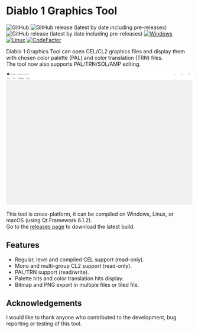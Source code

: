 # Diablo 1 Graphics Tool
![GitHub](https://img.shields.io/github/license/savagesteel/d1-graphics-tool)
![GitHub release (latest by date including pre-releases)](https://img.shields.io/github/v/release/savagesteel/d1-graphics-tool?include_prereleases)
![GitHub release (latest by date including pre-releases)](https://img.shields.io/github/downloads-pre/savagesteel/d1-graphics-tool/latest/total)
[![Windows](https://github.com/savagesteel/d1-graphics-tool/actions/workflows/windows.yml/badge.svg)](https://github.com/savagesteel/d1-graphics-tool/actions/workflows/windows.yml)
[![Linux](https://github.com/savagesteel/d1-graphics-tool/actions/workflows/linux.yml/badge.svg)](https://github.com/savagesteel/d1-graphics-tool/actions/workflows/linux.yml)
[![CodeFactor](https://www.codefactor.io/repository/github/savagesteel/d1-graphics-tool/badge)](https://www.codefactor.io/repository/github/savagesteel/d1-graphics-tool)

Diablo 1 Graphics Tool can open CEL/CL2 graphics files and display them with chosen color palette (PAL) and color translation (TRN) files.  
The tool now also supports PAL/TRN/SOL/AMP editing.

![Screenshot 1](/images/demo001.gif)

This tool is cross-platform, it can be compiled on Windows, Linux, or macOS (using Qt Framework 6.1.2).  
Go to the [releases page](https://github.com/savagesteel/d1-graphics-tool/releases) to download the latest build.

## Features
- Regular, level and compiled CEL support (read-only).
- Mono and multi-group CL2 support (read-only).
- PAL/TRN support (read/write).
- Palette hits and color translation hits display.
- Bitmap and PNG export in multiple files or tiled file.

## Acknowledgements
I would like to thank anyone who contributed to the development, bug reporting or testing of this tool.
